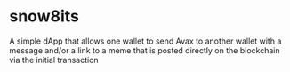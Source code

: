 # snow8its
A simple dApp that allows one wallet to send Avax to another wallet with a message and/or a link to a meme that is posted directly on the blockchain via the initial transaction
